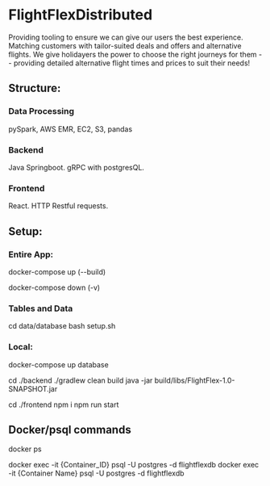 # FlightFlexDistributed

Providing tooling to ensure we can give our users the best experience. Matching customers with tailor-suited deals and offers and alternative flights. We give holidayers the power to choose the right journeys for them -- providing detailed alternative flight times and prices to suit their needs!

## Structure:

### Data Processing

pySpark, AWS EMR, EC2, S3, pandas

### Backend

Java Springboot. gRPC with postgresQL.

### Frontend

React. HTTP Restful requests.

## Setup:

### Entire App:

docker-compose up
(--build)

docker-compose down
(-v)

### Tables and Data

cd data/database
bash setup.sh

### Local:

docker-compose up database

cd ./backend
./gradlew clean build
java -jar build/libs/FlightFlex-1.0-SNAPSHOT.jar

cd ./frontend
npm i
npm run start

## Docker/psql commands

docker ps

docker exec -it {Container_ID} psql -U postgres -d flightflexdb
docker exec -it {Container Name} psql -U postgres -d flightflexdb
